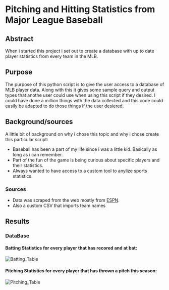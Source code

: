 # Pitching and Hitting Statistics from Major League Baseball

## Abstract
When i started this project i set out to create a database with up to date player statistics from every team in the MLB.

## Purpose
The purpose of this python script is to give the user access to a database of MLB player data. Along with this it gives some sample query and output types that anothe user could use when using this script if they desired. I could have done a million things with the data collected and this code could easily be adapted to do those things if the user desiered. 

## Background/sources
A little bit of background on why i chose this topic and why i chose create this particular script:
* Baseball has been a part of my life since i was a little kid. Basically as long as i can remember. 
* Part of the fun of the game is being curious about specific players and their statistics.
* Always wanted to have access to a custom tool to anylize sports statistics.
### Sources
* Data was scraped from the web mostly from [ESPN](https://www.espn.com/mlb/team/stats).
* Also a custom CSV that imports team names

## Results
### DataBase
#### Batting Statistics for every player that has recored and at bat:
![Batting_Table](https://user-images.githubusercontent.com/78560792/118042391-02231880-b342-11eb-9f52-46a103c804f5.PNG)
#### Pitching Statistics for every player that has thrown a pitch this season:
![Pitching_Table](https://user-images.githubusercontent.com/78560792/118042632-529a7600-b342-11eb-817a-84e765fbc363.PNG)

